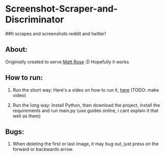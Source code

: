 # Screenshot-Scraper-and-Discriminator
##It scrapes and screenshots reddit and twitter!
## About:

Originially created to serve [Matt Rose](https://www.youtube.com/c/MattRoseStuff) :D Hopefully it works

## How to run:

1) Run the short way:
Here's a video on how to run it, [here]() (TODO: make video)

2) Run the long way:
Install Python, then download the project, install the requirements and run main.py
(use guides online, i cant explain it that well as them)


## Bugs:

1) When deleting the first or last image, it may bug out, just press on the forward or backwards arrow.
